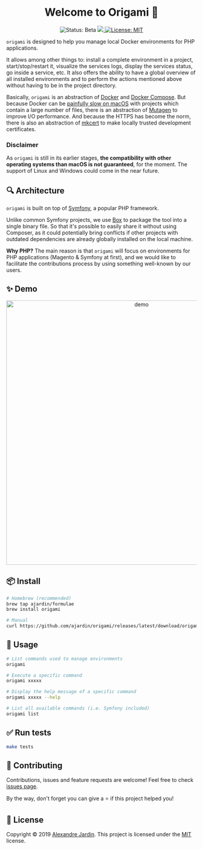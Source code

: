 <h1 align="center">Welcome to Origami 👋</h1>
<p align="center">
  <img alt="Status: Beta" src="https://img.shields.io/badge/status-beta-yellow" target="_blank" />
  
  <a href="https://codecov.io/gh/ajardin/origami">
    <img src="https://codecov.io/gh/ajardin/origami/branch/master/graph/badge.svg?token=eYBykVI0QK" />
  </a>

  <a href="https://github.com/ajardin/origami/blob/master/LICENSE">
    <img alt="License: MIT" src="https://img.shields.io/badge/license-MIT-blue.svg" target="_blank" />
  </a>
</p>

`origami` is designed to help you manage local Docker environments for PHP applications.

It allows among other things to: install a complete environment in a project, start/stop/restart it, visualize the
services logs, display the services status, go inside a service, etc. It also offers the ability to have a global
overview of all installed environments and to perform the actions mentioned above without having to be in the project
directory.

Basically, `origami` is an abstraction of [Docker](https://docs.docker.com/)
and [Docker Compose](https://docs.docker.com/compose/). But because Docker can be
[painfully slow on macOS](https://github.com/docker/for-mac/issues/1592) with projects which contain a large number of
files, there is an abstraction of [Mutagen](https://mutagen.io/) to improve I/O performance. And because the HTTPS has
become the norm, there is also an abstraction of [mkcert](https://github.com/FiloSottile/mkcert) to make locally trusted
development certificates.

### Disclaimer

As `origami` is still in its earlier stages, **the compatibility with other operating systems than macOS is not
guaranteed**, for the moment. The support of Linux and Windows could come in the near future. 

## 🔍 Architecture

`origami` is built on top of [Symfony](https://symfony.com/), a popular PHP framework. 

Unlike common Symfony projects, we use [Box](https://github.com/humbug/box/) to package the tool into a single binary
file. So that it's possible to easily share it without using Composer, as it could potentially bring conflicts if other
projects with outdated dependencies are already globally installed on the local machine.

**Why PHP?** The main reason is that `origami` will focus on environments for PHP applications (Magento & Symfony at
first), and we would like to facilitate the contributions process by using something well-known by our users.

## ✨ Demo

<p align="center">
  <img src="https://gist.githubusercontent.com/ajardin/ec3d9487fc86bdc25a7dac74bf8a1d34/raw/515b67168d87340612fd7cd51a4a13b8fc760dc8/origami.gif"
    width="700" alt="demo"/>
</p>

## 📦 Install

```sh
# Homebrew (recommended)
brew tap ajardin/formulae
brew install origami

# Manual
curl https://github.com/ajardin/origami/releases/latest/download/origami.phar --output origami
```

## 🚀 Usage

```sh
# List commands used to manage environments
origami 

# Execute a specific command
origami xxxxx

# Display the help message of a specific command
origami xxxxx --help

# List all available commands (i.e. Symfony included)
origami list
```

## ✅ Run tests

```sh
make tests
```

## 🤝 Contributing

Contributions, issues and feature requests are welcome!
Feel free to check [issues page](https://github.com/ajardin/origami/issues).

By the way, don't forget you can give a ⭐️ if this project helped you!

## 📝 License

Copyright © 2019 [Alexandre Jardin](https://github.com/ajardin).
This project is licensed under the [MIT](https://github.com/ajardin/origami/blob/master/LICENSE) license.
